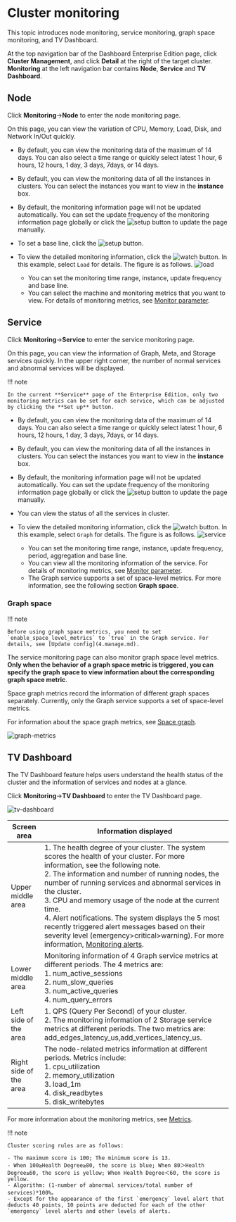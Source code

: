 # Cluster monitoring

This topic introduces node monitoring, service monitoring, graph space monitoring, and TV Dashboard.

At the top navigation bar of the Dashboard Enterprise Edition page, click **Cluster Management**, and click **Detail** at the right of the target cluster. **Monitoring** at the left navigation bar contains **Node**, **Service** and **TV Dashboard**.

## Node

Click **Monitoring**->**Node** to enter the node monitoring page.

On this page, you can view the variation of CPU, Memory, Load, Disk, and Network In/Out quickly.

- By default, you can view the monitoring data of the maximum of 14 days. You can also select a time range or quickly select latest 1 hour, 6 hours, 12 hours, 1 day, 3 days, 7days, or 14 days.
- By default, you can view the monitoring data of all the instances in clusters. You can select the instances you want to view in the **instance** box.
- By default, the monitoring information page will not be updated automatically. You can set the update frequency of the monitoring information page globally or click the ![setup](https://docs-cdn.nebula-graph.com.cn/figures/refresh-220616.png) button to update the page manually.
- To set a base line, click the ![setup](https://docs-cdn.nebula-graph.com.cn/figures/Setup.png) button.
- To view the detailed monitoring information, click the ![watch](https://docs-cdn.nebula-graph.com.cn/figures/watch.png) button. In this example, select `Load` for details. The figure is as follows.
    ![load](https://docs-cdn.nebula-graph.com.cn/figures/ds-load-220616-en.png)

  - You can set the monitoring time range, instance, update frequency and base line.
  - You can select the machine and monitoring metrics that you want to view. For details of monitoring metrics, see [Monitor parameter](../7.monitor-parameter.md).

## Service

Click **Monitoring**->**Service** to enter the service monitoring page.

On this page, you can view the information of Graph, Meta, and Storage services quickly. In the upper right corner, the number of normal services and abnormal services will be displayed.

!!! note

    In the current **Service** page of the Enterprise Edition, only two monitoring metrics can be set for each service, which can be adjusted by clicking the **Set up** button.

- By default, you can view the monitoring data of the maximum of 14 days. You can also select a time range or quickly select latest 1 hour, 6 hours, 12 hours, 1 day, 3 days, 7days, or 14 days.
- By default, you can view the monitoring data of all the instances in clusters. You can select the instances you want to view in the **instance** box.
- By default, the monitoring information page will not be updated automatically. You can set the update frequency of the monitoring information page globally or click the ![setup](https://docs-cdn.nebula-graph.com.cn/figures/refresh-220616.png) button to update the page manually.
- You can view the status of all the services in cluster.
- To view the detailed monitoring information, click the ![watch](https://docs-cdn.nebula-graph.com.cn/figures/watch.png) button. In this example, select `Graph` for details. The figure is as follows.
   ![service](https://docs-cdn.nebula-graph.com.cn/figures/ds-graph-220616-en.png)

  - You can set the monitoring time range, instance, update frequency, period, aggregation and base line.
  - You can view all the monitoring information of the service. For details of monitoring metrics, see [Monitor parameter](../7.monitor-parameter.md).
  - The Graph service supports a set of space-level metrics. For more information, see the following section **Graph space**.

### Graph space

!!! note

    Before using graph space metrics, you need to set `enable_space_level_metrics` to `true` in the Graph service. For details, see [Update config](4.manage.md).

The service monitoring page can also monitor graph space level metrics. **Only when the behavior of a graph space metric is triggered, you can specify the graph space to view information about the corresponding graph space metric**. 

Space graph metrics record the information of different graph spaces separately. Currently, only the Graph service supports a set of space-level metrics.

For information about the space graph metrics, see [Space graph](../7.monitor-parameter.md).

![graph-metrics](https://docs-cdn.nebula-graph.com.cn/figures/space_level_metrics.png)

## TV Dashboard

The TV Dashboard feature helps users understand the health status of the cluster and the information of services and nodes at a glance.

Click **Monitoring**->**TV Dashboard** to enter the TV Dashboard page.

![tv-dashboard](https://docs-cdn.nebula-graph.com.cn/figures/screen_2022-04-13_en.png)

| Screen area         | Information displayed                                                     |
| ------------ | ------------------------------------------------------------ |
| Upper middle area | 1. The health degree of your cluster. The system scores the health of your cluster. For more information, see the following note. <br>2. The information and number of running nodes, the number of running services and abnormal services in the cluster. <br/>3. CPU and memory usage of the node at the current time.<br/>4. Alert notifications. The system displays the 5 most recently triggered alert messages based on their severity level (emergency>critical>warning). For more information, [Monitoring alerts](../9.alerts.md). |
| Lower middle area | Monitoring information of 4 Graph service metrics at different periods. The 4 metrics are: <br/>1. num_active_sessions<br/>2. num_slow_queries<br/>3. num_active_queries<br/>4. num_query_errors |
| Left side of the area     | 1. QPS (Query Per Second) of your cluster.<br/>2. The monitoring information of 2 Storage service metrics at different periods. The two metrics are: add_edges_latency_us,add_vertices_latency_us. |
| Right side of the area     | The node-related metrics information at different periods. Metrics include: <br/>1. cpu_utilization<br/>2. memory_utilization<br/>3. load_1m<br/>4. disk_readbytes<br/>5. disk_writebytes |


For more information about the monitoring metrics, see [Metrics](../7.monitor-parameter.md).

!!! note

    Cluster scoring rules are as follows:

    - The maximum score is 100; The minimum score is 13.
    - When 100≥Health Degree≥80, the score is blue; When 80＞Health Degree≥60, the score is yellow; When Health Degree＜60, the score is yellow.
    - Algorithm: (1-number of abnormal services/total number of services)*100%。
    - Except for the appearance of the first `emergency` level alert that deducts 40 points, 10 points are deducted for each of the other `emergency` level alerts and other levels of alerts.
